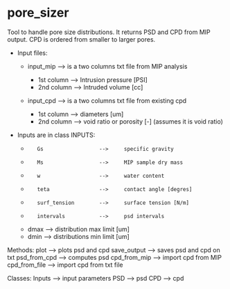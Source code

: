 # pore_sizer
Tool to handle pore size distributions.
It returns PSD and CPD from MIP output. CPD is ordered from smaller to larger
pores.

* Input files:
  * input_mip           --> is a two columns txt file from MIP analysis
    * 1st column          --> Intrusion pressure [PSI]
    * 2nd column          --> Intruded volume [cc]

  * input_cpd           --> is a two columns txt file from existing cpd
    * 1st column          --> diameters [um]
    * 2nd column          --> void ratio or porosity [-]
                                (assumes it is void ratio)

* Inputs are in class INPUTS:
  *        Gs                  -->     specific gravity
  *        Ms                  -->     MIP sample dry mass
  *        w                   -->     water content
  *        teta                -->     contact angle [degres]
  *        surf_tension        -->     surface tension [N/m]
  *        intervals           -->     psd intervals
  *  dmax                -->     distribution max limit [um]
  *  dmin                -->     distributions min limit [um]

Methods:
    plot                    -->     plots psd and cpd
    save_output             -->     saves psd and cpd on txt
    psd_from_cpd            -->     computes psd
    cpd_from_mip            -->     import cpd from MIP
    cpd_from_file           -->     import cpd from txt file

Classes:
    Inputs                  -->     input parameters
    PSD                     -->     psd
    CPD                     -->     cpd
